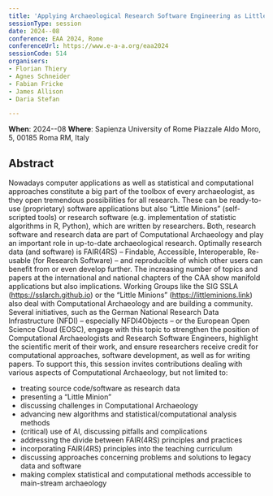 ```yaml
---
title: 'Applying Archaeological Research Software Engineering as Little Minions: Statistical & Computational Approaches to Daily Archaeological Tasks'
sessionType: session
date: 2024--08
conference: EAA 2024, Rome
conferenceUrl: https://www.e-a-a.org/eaa2024
sessionCode: 514
organisers:
- Florian Thiery
- Agnes Schneider
- Fabian Fricke
- James Allison
- Daria Stefan

---
```


**When**: 2024--08 
**Where**: Sapienza University of Rome
Piazzale Aldo Moro, 5, 00185 Roma RM, Italy

## Abstract
Nowadays computer applications as well as statistical and computational approaches constitute a big part of the toolbox of every archaeologist, as they open tremendous possibilities for all research. These can be ready-to-use (proprietary) software applications but also “Little Minions” (self-scripted tools) or research software (e.g. implementation of statistic algorithms in R, Python), which are written by researchers. Both, research software and research data are part of Computational Archaeology and play an important role in up-to-date archaeological research. Optimally research data (and software) is FAIR(4RS) – Findable, Accessible, Interoperable, Re-usable (for Research Software) – and reproducible of which other users can benefit from or even develop further. The increasing number of topics and papers at the international and national chapters of the CAA show manifold applications but also implications. Working Groups like the SIG SSLA (https://sslarch.github.io) or the “Little Minions” (https://littleminions.link) also deal with Computational Archaeology and are building a community.
Several initiatives, such as the German National Research Data Infrastructure (NFDI) – especially NFDI4Objects – or the European Open Science Cloud (EOSC), engage with this topic to strengthen the position of Computational Archaeologists and Research Software Engineers, highlight the scientific merit of their work, and ensure researchers receive credit for computational approaches, software development, as well as for writing papers.
To support this, this session invites contributions dealing with various aspects of Computational Archaeology, but not limited to:

- treating source code/software as research data
- presenting a “Little Minion”
- discussing challenges in Computational Archaeology
- advancing new algorithms and statistical/computational analysis methods
- (critical) use of AI, discussing pitfalls and complications
- addressing the divide between FAIR(4RS) principles and practices
- incorporating FAIR(4RS) principles into the teaching curriculum
- discussing approaches concerning problems and solutions to legacy data and software
- making complex statistical and computational methods accessible to main-stream archaeology
